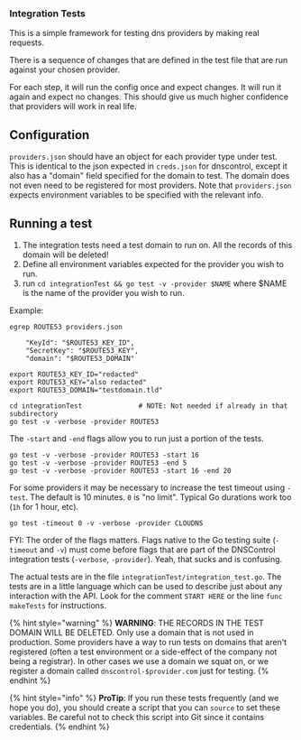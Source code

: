 ### Integration Tests

This is a simple framework for testing dns providers by making real requests.

There is a sequence of changes that are defined in the test file that are run against your chosen provider.

For each step, it will run the config once and expect changes. It will run it again and expect no changes. This should give us much higher confidence that providers will work in real life.

## Configuration

`providers.json` should have an object for each provider type under test. This is identical to the json expected in `creds.json` for dnscontrol, except it also has a "domain" field specified for the domain to test. The domain does not even need to be registered for most providers. Note that `providers.json` expects environment variables to be specified with the relevant info.

## Running a test

1. The integration tests need a test domain to run on. All the records of this domain will be deleted!
2. Define all environment variables expected for the provider you wish to run.
3. run `cd integrationTest && go test -v -provider $NAME` where $NAME is the name of the provider you wish to run.

Example:

```shell
egrep ROUTE53 providers.json
```

```text
    "KeyId": "$ROUTE53_KEY_ID",
    "SecretKey": "$ROUTE53_KEY",
    "domain": "$ROUTE53_DOMAIN"
```

```shell
export ROUTE53_KEY_ID="redacted"
export ROUTE53_KEY="also redacted"
export ROUTE53_DOMAIN="testdomain.tld"
```

```shell
cd integrationTest              # NOTE: Not needed if already in that subdirectory
go test -v -verbose -provider ROUTE53
```

The `-start` and `-end` flags allow you to run just a portion of the tests.

```shell
go test -v -verbose -provider ROUTE53 -start 16
go test -v -verbose -provider ROUTE53 -end 5
go test -v -verbose -provider ROUTE53 -start 16 -end 20
```

For some providers it may be necessary to increase the test timeout using `-test`. The default is 10 minutes.  `0` is "no limit".  Typical Go durations work too (`1h` for 1 hour, etc).

```shell
go test -timeout 0 -v -verbose -provider CLOUDNS 
```

FYI: The order of the flags matters.  Flags native to the Go testing suite (`-timeout` and `-v`) must come before flags that are part of the DNSControl integration tests (`-verbose`, `-provider`). Yeah, that sucks and is confusing.

The actual tests are in the file `integrationTest/integration_test.go`.  The
tests are in a little language which can be used to describe just about any
interaction with the API.  Look for the comment `START HERE` or the line
`func makeTests` for instructions.


{% hint style="warning" %}
**WARNING**: THE RECORDS IN THE TEST DOMAIN WILL BE DELETED.  Only use
a domain that is not used in production. Some providers have a way
to run tests on domains that aren't registered (often a test
environment or a side-effect of the company not being a registrar).
In other cases we use a domain we squat on, or we register a domain
called `dnscontrol-$provider.com` just for testing.
{% endhint %}

{% hint style="info" %}
**ProTip**: If you run these tests frequently (and we hope you do), you
should create a script that you can `source` to set these
variables. Be careful not to check this script into Git since it
contains credentials.
{% endhint %}
